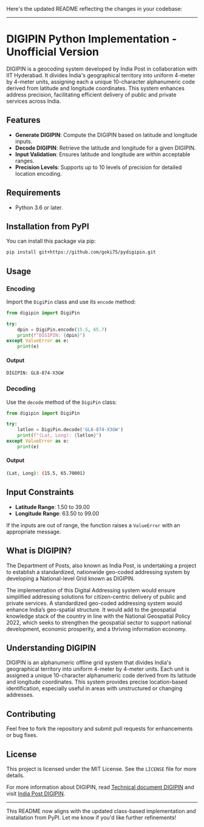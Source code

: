 Here's the updated README reflecting the changes in your codebase:

---

# DIGIPIN Python Implementation - Unofficial Version

DIGIPIN is a geocoding system developed by India Post in collaboration with IIT Hyderabad. It divides India's geographical territory into uniform 4-meter by 4-meter units, assigning each a unique 10-character alphanumeric code derived from latitude and longitude coordinates. This system enhances address precision, facilitating efficient delivery of public and private services across India.

## Features

- **Generate DIGIPIN**: Compute the DIGIPIN based on latitude and longitude inputs.
- **Decode DIGIPIN**: Retrieve the latitude and longitude for a given DIGIPIN.
- **Input Validation**: Ensures latitude and longitude are within acceptable ranges.
- **Precision Levels**: Supports up to 10 levels of precision for detailed location encoding.

## Requirements

- Python 3.6 or later.

## Installation from PyPI

You can install this package via pip:

```bash
pip install git+https://github.com/goki75/pydigipin.git
```

## Usage

### Encoding

Import the `DigiPin` class and use its `encode` method:

```python
from digipin import DigiPin

try:
    dpin = DigiPin.encode(15.5, 65.7)
    print(f"DIGIPIN: {dpin}")
except ValueError as e:
    print(e)
```

#### Output

```bash
DIGIPIN: GL8-874-X3GW
```

### Decoding

Use the `decode` method of the `DigiPin` class:

```python
from digipin import DigiPin

try:
    latlon = DigiPin.decode('GL8-874-X3GW')
    print(f"(Lat, Long): {latlon}")
except ValueError as e:
    print(e)
```

#### Output

```bash
(Lat, Long): (15.5, 65.70001)
```

## Input Constraints

- **Latitude Range**: 1.50 to 39.00
- **Longitude Range**: 63.50 to 99.00

If the inputs are out of range, the function raises a `ValueError` with an appropriate message.

## What is DIGIPIN?

The Department of Posts, also known as India Post, is undertaking a project to establish a standardized, nationwide geo-coded addressing system by developing a National-level Grid known as DIGIPIN. 

The implementation of this Digital Addressing system would ensure simplified addressing solutions for citizen-centric delivery of public and private services. A standardized geo-coded addressing system would enhance India’s geo-spatial structure. It would add to the geospatial knowledge stack of the country in line with the National Geospatial Policy 2022, which seeks to strengthen the geospatial sector to support national development, economic prosperity, and a thriving information economy.

## Understanding DIGIPIN

DIGIPIN is an alphanumeric offline grid system that divides India's geographical territory into uniform 4-meter by 4-meter units. Each unit is assigned a unique 10-character alphanumeric code derived from its latitude and longitude coordinates. This system provides precise location-based identification, especially useful in areas with unstructured or changing addresses.

## Contributing

Feel free to fork the repository and submit pull requests for enhancements or bug fixes.

## License

This project is licensed under the MIT License. See the `LICENSE` file for more details.

For more information about DIGIPIN, read [Technical document DIGIPIN](https://www.indiapost.gov.in/Navigation_Documents/Static_Navigation/DIGIPIN%20Technical%20Document%20Final%20English.pdf) and visit [India Post DIGIPIN](https://www.indiapost.gov.in/VAS/Pages/digipin.aspx).

---

This README now aligns with the updated class-based implementation and installation from PyPI. Let me know if you'd like further refinements!
